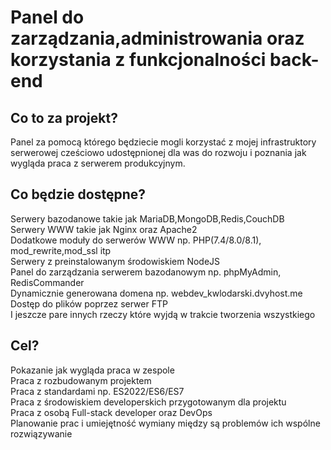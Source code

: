 # Panel do zarządzania,administrowania oraz korzystania z funkcjonalności back-end
## Co to za projekt? 
Panel za pomocą którego będziecie mogli korzystać z mojej infrastruktory serwerowej cześciowo udostępnionej dla was do rozwoju i poznania jak wygląda praca z serwerem produkcyjnym.
## Co będzie dostępne?
Serwery bazodanowe takie jak MariaDB,MongoDB,Redis,CouchDB
<br/>
Serwery WWW takie jak Nginx oraz Apache2
<br/>
Dodatkowe moduły do serwerów WWW np. PHP(7.4/8.0/8.1), mod_rewrite,mod_ssl itp
<br/>
Serwery z preinstalowanym środowiskiem NodeJS
<br/>
Panel do zarządzania serwerem bazodanowym np. phpMyAdmin, RedisCommander
<br/>
Dynamicznie generowana domena np. webdev_kwlodarski.dvyhost.me
<br/>
Dostęp do plików poprzez serwer FTP
<br/>
I jeszcze pare innych rzeczy które wyjdą w trakcie tworzenia wszystkiego
## Cel?
Pokazanie jak wygląda praca w zespole
<br/>
Praca z rozbudowanym projektem
<br/>
Praca z standardami np. ES2022/ES6/ES7
<br/>
Praca z środowiskiem developerskich przygotowanym dla projektu
<br/>
Praca z osobą Full-stack developer oraz DevOps
<br/>
Planowanie prac i umiejętność wymiany między są problemów ich wspólne rozwiązywanie
